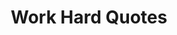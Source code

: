 ---
topic: "Work Hard"
title: Work Hard Quotes
description: "Find the perfect work hard quotes, videos and images hand-picked by our the team at GetInspired365 -
Your Daily Dose of Inspiration."
image: "https://images.unsplash.com/photo-1534691157507-c2cb7d55102a?ixlib=rb-1.2.1&ixid=eyJhcHBfaWQiOjEyMDd9&auto=format&fit=crop&w=500&q=60"
tags: ["volleyball"]
summary: "These meaningful quotes and videos explore the idea of hard work, something Steve could learn something from."
---